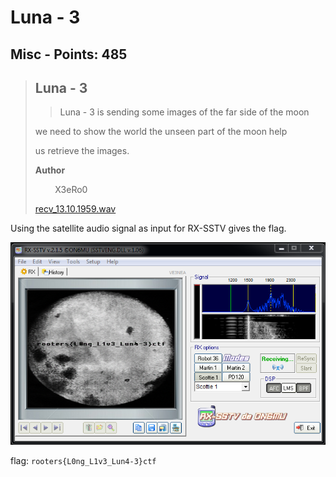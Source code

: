 # Luna - 3

## Misc - Points: 485

> ## **Luna - 3**
>
> 
>
> > Luna - 3 is sending some images of the far side of the moon
>
> we need to show the world the unseen part of the moon help
>
> us retrieve the images.
>
> 
>
> **Author**
>
> 
>
> &nbsp;&nbsp;&nbsp;&nbsp;&nbsp;&nbsp;&nbsp;&nbsp;X3eRo0
>
> [recv_13.10.1959.wav](recv_13.10.1959.wav)
>

Using the satellite audio signal as input for RX-SSTV gives the flag.

![](luna.png)

flag: `rooters{L0ng_L1v3_Lun4-3}ctf`